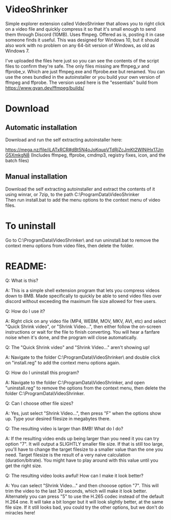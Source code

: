 # VideoShrinker
Simple explorer extension called VideoShrinker that allows you to right click on a video file and quickly compress it so that it's small enough to send them through Discord (10MB). Uses ffmpeg. Offered as is, posting it in case someone finds it useful.
This was designed for Windows 10, but it should also work with no problem on any 64-bit version of Windows, as old as Windows 7.

I've uploaded the files here just so you can see the contents of the script files to confirm they're safe.
The only files missing are ffmpeg_v and ffprobe_v. Which are just ffmpeg.exe and ffprobe.exe but renamed.
You can use the ones bundled in the autoinstaller or you build your own version of ffmpeg and ffprobe.
The version used here is the "essentials" build from https://www.gyan.dev/ffmpeg/builds/

# Download
## Automatic installation
Download and run the self extracting autoinstaller here:

https://mega.nz/file/iLATxRCR#dBt5N4oJoKqupVTdRjZcJmKt2WINjHx17JmG5XmkgN8
(Includes ffmpeg, ffprobe, cmdmp3, registry fixes, icon, and the batch files)

## Manual installation
Download the self extracting autoinstaller and extract the contents of it using winrar, or 7zip, to the path C:\ProgramData\VideoShrinker\
Then run install.bat to add the menu options to the context menu of video files.

# To uninstall
Go to C:\ProgramData\VideoShrinker\ and run uninstall.bat to remove the context menu options from video files, then delete the folder.

# README:
Q: What is this?

A: This is a simple shell extension program that lets you compress videos down to 8MB.
   Made specifically to quickly be able to send video files over discord without exceeding
   the maximum file size allowed for free users.
   
Q: How do I use it?

A: Right click on any video file (MP4, WEBM, MOV, MKV, AVI, etc) and select 
   "Quick Shrink video", or "Shrink Video...", then either follow the on-screen instructions
   or wait for the file to finish converting. You will hear a fanfare noise when it's done, and
   the program will close automatically.
      
Q: The "Quick Shrink video" and "Shrink Video..." aren't showing up!

A: Navigate to the folder C:\ProgramData\VideoShrinker\ and double click on "install.reg" to
   add the context menu options again.
   
Q: How do I uninstall this program?

A: Navigate to the folder C:\ProgramData\VideoShrinker\, and open "uninstall.reg" to remove the
   options from the context menu, then delete the folder C:\ProgramData\VideoShrinker\.
   
Q: Can I choose other file sizes?

A: Yes, just select "Shrink Video...", then press "F" when the options show up.
   Type your desired filesize in megabytes there.

Q: The resulting video is larger than 8MB! What do I do?

A: If the resulting video ends up being larger than you need it you can try option "7".
   It will output a SLIGHTLY smaller file size. If that is still too large, you'll have to 
   change the target filesize to a smaller value than the one you need.
   Target filesize is the result of a very naive calculation (duration/bitrate).
   You might have to play around with this value until you get the right size.

Q: The resulting video looks awful! How can I make it look better?

A: You can select "Shrink Video..." and then chooose option "7".
   This will trim the video to the last 30 seconds, which will make it look better.
   Alternately you can press "5" to use the H.265 codec instead of the default H.264 one.
   It will take a bit longer but it will look slightly better, at the same file size.
   If it still looks bad, you could try the other options, but we don't do miracles here!
